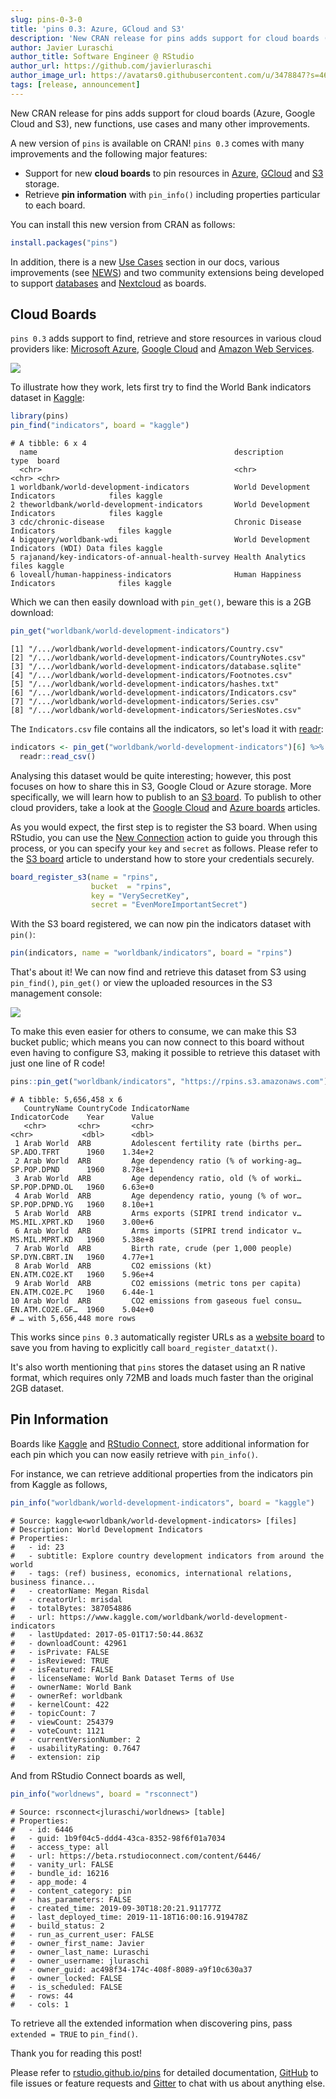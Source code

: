 ```yaml
---
slug: pins-0-3-0
title: 'pins 0.3: Azure, GCloud and S3'
description: 'New CRAN release for pins adds support for cloud boards (Azure, Google Cloud and S3), new functions, use cases and many other improvements.'
author: Javier Luraschi
author_title: Software Engineer @ RStudio
author_url: https://github.com/javierluraschi
author_image_url: https://avatars0.githubusercontent.com/u/3478847?s=460&v=4
tags: [release, announcement]
---
```


New CRAN release for pins adds support for cloud boards (Azure, Google Cloud and S3), new functions, use cases and many other improvements.

<!--truncate-->

A new version of `pins` is available on CRAN! `pins 0.3` comes with many improvements and the following major features:

- Support for new **cloud boards** to pin resources in [Azure](/), [GCloud](/) and [S3](/) storage.
- Retrieve **pin information** with `pin_info()` including properties particular to each board.

You can install this new version from CRAN as follows:

```r
install.packages("pins")
```

In addition, there is a new [Use Cases](https://rstudio.github.io/pins/articles/use-cases.html) section in our docs, various improvements (see [NEWS](https://rstudio.github.io/pins/news/index.html)) and two community extensions being developed to support [databases](https://rstudio.github.io/connections/#pins) and [Nextcloud](https://gitlab.com/gwmngilfen/nextcloudr) as boards.

## Cloud Boards

`pins 0.3` adds support to find, retrieve and store resources in various cloud providers like: [Microsoft Azure](https://azure.microsoft.com/), [Google Cloud](https://cloud.google.com/) and [Amazon Web Services](https://aws.amazon.com/).

![](/images/blog/2019-11-28/pins-cloud-boards-azure-gcloud-s3.png)

To illustrate how they work, lets first try to find the World Bank indicators dataset in [Kaggle](https://www.kaggle.com/):

```r
library(pins)
pin_find("indicators", board = "kaggle")
```
```
# A tibble: 6 x 4
  name                                            description                             type  board
  <chr>                                           <chr>                                   <chr> <chr>
1 worldbank/world-development-indicators          World Development Indicators            files kaggle
2 theworldbank/world-development-indicators       World Development Indicators            files kaggle
3 cdc/chronic-disease                             Chronic Disease Indicators              files kaggle
4 bigquery/worldbank-wdi                          World Development Indicators (WDI) Data files kaggle
5 rajanand/key-indicators-of-annual-health-survey Health Analytics                        files kaggle
6 loveall/human-happiness-indicators              Human Happiness Indicators              files kaggle
```

Which we can then easily download with `pin_get()`, beware this is a 2GB download:

```r
pin_get("worldbank/world-development-indicators")
```
```
[1] "/.../worldbank/world-development-indicators/Country.csv"
[2] "/.../worldbank/world-development-indicators/CountryNotes.csv"
[3] "/.../worldbank/world-development-indicators/database.sqlite"
[4] "/.../worldbank/world-development-indicators/Footnotes.csv"
[5] "/.../worldbank/world-development-indicators/hashes.txt"
[6] "/.../worldbank/world-development-indicators/Indicators.csv"
[7] "/.../worldbank/world-development-indicators/Series.csv"
[8] "/.../worldbank/world-development-indicators/SeriesNotes.csv"
```

The `Indicators.csv` file contains all the indicators, so let's load it with [readr](https://readr.tidyverse.org/):

```r
indicators <- pin_get("worldbank/world-development-indicators")[6] %>%
  readr::read_csv()
```

Analysing this dataset would be quite interesting; however, this post focuses on how to share this in S3, Google Cloud or Azure storage. More specifically, we will learn how to publish to an [S3 board](/). To publish to other cloud providers, take a look at the [Google Cloud](/) and [Azure boards](/) articles.

As you would expect, the first step is to register the S3 board. When using RStudio, you can use the [New Connection](/) action to guide you through this process, or you can specify your `key` and `secret` as follows. Please refer to the [S3 board](/) article to understand how to store your credentials securely.

```r
board_register_s3(name = "rpins",
                  bucket  = "rpins",
                  key = "VerySecretKey",
                  secret = "EvenMoreImportantSecret")
```

With the S3 board registered, we can now pin the indicators dataset with `pin()`:

```r
pin(indicators, name = "worldbank/indicators", board = "rpins")
```

That's about it! We can now find and retrieve this dataset from S3 using `pin_find()`, `pin_get()` or view the uploaded resources in the S3 management console:

![](/images/blog/2019-11-28/pins-upload-s3-results.png)

To make this even easier for others to consume, we can make this S3 bucket public; which means you can now connect to this board without even having to configure S3, making it possible to retrieve this dataset with just one line of R code!

```r
pins::pin_get("worldbank/indicators", "https://rpins.s3.amazonaws.com")
```
```
# A tibble: 5,656,458 x 6
   CountryName CountryCode IndicatorName                          IndicatorCode    Year      Value
   <chr>       <chr>       <chr>                                  <chr>           <dbl>      <dbl>
 1 Arab World  ARB         Adolescent fertility rate (births per… SP.ADO.TFRT      1960    1.34e+2
 2 Arab World  ARB         Age dependency ratio (% of working-ag… SP.POP.DPND      1960    8.78e+1
 3 Arab World  ARB         Age dependency ratio, old (% of worki… SP.POP.DPND.OL   1960    6.63e+0
 4 Arab World  ARB         Age dependency ratio, young (% of wor… SP.POP.DPND.YG   1960    8.10e+1
 5 Arab World  ARB         Arms exports (SIPRI trend indicator v… MS.MIL.XPRT.KD   1960    3.00e+6
 6 Arab World  ARB         Arms imports (SIPRI trend indicator v… MS.MIL.MPRT.KD   1960    5.38e+8
 7 Arab World  ARB         Birth rate, crude (per 1,000 people)   SP.DYN.CBRT.IN   1960    4.77e+1
 8 Arab World  ARB         CO2 emissions (kt)                     EN.ATM.CO2E.KT   1960    5.96e+4
 9 Arab World  ARB         CO2 emissions (metric tons per capita) EN.ATM.CO2E.PC   1960    6.44e-1
10 Arab World  ARB         CO2 emissions from gaseous fuel consu… EN.ATM.CO2E.GF…  1960    5.04e+0
# … with 5,656,448 more rows
```

This works since `pins 0.3` automatically register URLs as a [website board](/) to save you from having to explicitly call `board_register_datatxt()`.

It's also worth mentioning that `pins` stores the dataset using an R native format, which requires only 72MB and loads much faster than the original 2GB dataset.

## Pin Information

Boards like [Kaggle](/) and [RStudio Connect](/), store additional information for each pin which you can now easily retrieve with `pin_info()`.

For instance, we can retrieve additional properties from the indicators pin from Kaggle as follows,

```r
pin_info("worldbank/world-development-indicators", board = "kaggle")
```
```
# Source: kaggle<worldbank/world-development-indicators> [files]
# Description: World Development Indicators
# Properties:
#   - id: 23
#   - subtitle: Explore country development indicators from around the world
#   - tags: (ref) business, economics, international relations, business finance...
#   - creatorName: Megan Risdal
#   - creatorUrl: mrisdal
#   - totalBytes: 387054886
#   - url: https://www.kaggle.com/worldbank/world-development-indicators
#   - lastUpdated: 2017-05-01T17:50:44.863Z
#   - downloadCount: 42961
#   - isPrivate: FALSE
#   - isReviewed: TRUE
#   - isFeatured: FALSE
#   - licenseName: World Bank Dataset Terms of Use
#   - ownerName: World Bank
#   - ownerRef: worldbank
#   - kernelCount: 422
#   - topicCount: 7
#   - viewCount: 254379
#   - voteCount: 1121
#   - currentVersionNumber: 2
#   - usabilityRating: 0.7647
#   - extension: zip
```

And from RStudio Connect boards as well,

```r
pin_info("worldnews", board = "rsconnect")
```
```
# Source: rsconnect<jluraschi/worldnews> [table]
# Properties:
#   - id: 6446
#   - guid: 1b9f04c5-ddd4-43ca-8352-98f6f01a7034
#   - access_type: all
#   - url: https://beta.rstudioconnect.com/content/6446/
#   - vanity_url: FALSE
#   - bundle_id: 16216
#   - app_mode: 4
#   - content_category: pin
#   - has_parameters: FALSE
#   - created_time: 2019-09-30T18:20:21.911777Z
#   - last_deployed_time: 2019-11-18T16:00:16.919478Z
#   - build_status: 2
#   - run_as_current_user: FALSE
#   - owner_first_name: Javier
#   - owner_last_name: Luraschi
#   - owner_username: jluraschi
#   - owner_guid: ac498f34-174c-408f-8089-a9f10c630a37
#   - owner_locked: FALSE
#   - is_scheduled: FALSE
#   - rows: 44
#   - cols: 1
```

To retrieve all the extended information when discovering pins, pass `extended = TRUE` to `pin_find()`.

Thank you for reading this post!

Please refer to [rstudio.github.io/pins](https://rstudio.github.io/pins) for detailed documentation, [GitHub](https://github.com/rstudio/pins/issues/new) to file issues or feature requests and [Gitter](https://gitter.im/rstudio/pins) to chat with us about anything else.
